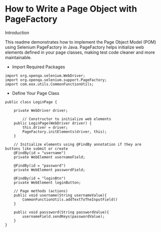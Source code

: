 
# How to Write a Page Object with PageFactory

 Introduction

This readme demonstrates how to implement the Page Object Model (POM) using Selenium PageFactory in Java. PageFactory helps initialize web elements defined in your page classes, making test code cleaner and more maintainable.

* Import Required Packages

```
import org.openqa.selenium.WebDriver;
import org.openqa.selenium.support.PageFactory;
import com.eox.utils.CommonFunctionUtils;

```
* Define Your Page Class

```
public class LoginPage {
    
    private WebDriver driver;

        // Constructor to initialize web elements
    public LoginPage(WebDriver driver) {
        this.driver = driver;
        PageFactory.initElements(driver, this);
    }

    // Initialize elements using @FindBy annotation if they are buttons like submit or create
    @FindBy(id = "username")
    private WebElement usernameField;

    @FindBy(id = "password")
    private WebElement passwordField;

    @FindBy(id = "loginBtn")
    private WebElement loginButton;

    // Page methods (actions)
    public void username(String usernameValue){
        CommonFunctionUtils.addTextToTheInputField()
    }

    public void passsword(String passwordValue){
        usernameField.sendKeys(passwordValue);
    }
}
```

